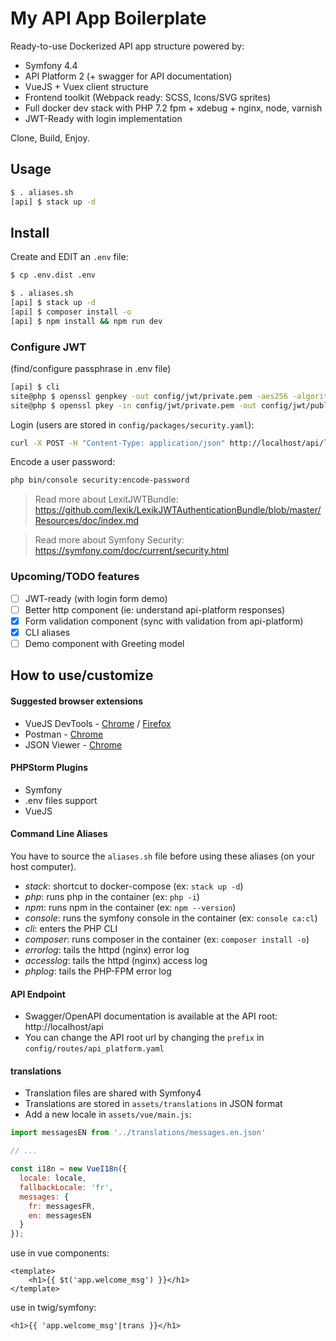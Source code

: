# My API App Boilerplate

Ready-to-use Dockerized API app structure powered by:

* Symfony 4.4
* API Platform 2 (+ swagger for API documentation)
* VueJS + Vuex client structure 
* Frontend toolkit (Webpack ready: SCSS, Icons/SVG sprites)
* Full docker dev stack with PHP 7.2 fpm + xdebug + nginx, node, varnish
* JWT-Ready with login implementation

Clone, Build, Enjoy.

## Usage

```bash
$ . aliases.sh
[api] $ stack up -d
```

## Install

Create and EDIT an ```.env``` file:
```bash
$ cp .env.dist .env
```

```bash
$ . aliases.sh
[api] $ stack up -d
[api] $ composer install -o
[api] $ npm install && npm run dev
```

### Configure JWT

(find/configure passphrase in .env file)
```bash
[api] $ cli
site@php $ openssl genpkey -out config/jwt/private.pem -aes256 -algorithm rsa -pkeyopt rsa_keygen_bits:4096
site@php $ openssl pkey -in config/jwt/private.pem -out config/jwt/public.pem -pubout
```

Login (users are stored in `config/packages/security.yaml`):
```bash
curl -X POST -H "Content-Type: application/json" http://localhost/api/login_check -d '{"username":"admin","password":"apiplatform"}'
```

Encode a user password:
```bash
php bin/console security:encode-password
```

> Read more about LexitJWTBundle: https://github.com/lexik/LexikJWTAuthenticationBundle/blob/master/Resources/doc/index.md 

> Read more about Symfony Security: https://symfony.com/doc/current/security.html

### Upcoming/TODO features

* [ ] JWT-ready (with login form demo)
* [ ] Better http component (ie: understand api-platform responses)
* [x] Form validation component (sync with validation from api-platform)
* [x] CLI aliases 
* [ ] Demo component with Greeting model

## How to use/customize

#### Suggested browser extensions

* VueJS DevTools - [Chrome](https://chrome.google.com/webstore/detail/vuejs-devtools/nhdogjmejiglipccpnnnanhbledajbpd) / [Firefox](https://addons.mozilla.org/en-US/firefox/addon/vue-js-devtools/)
* Postman - [Chrome](https://chrome.google.com/webstore/detail/postman/fhbjgbiflinjbdggehcddcbncdddomop)
* JSON Viewer - [Chrome](https://chrome.google.com/webstore/detail/json-viewer/gbmdgpbipfallnflgajpaliibnhdgobh)

#### PHPStorm Plugins

* Symfony
* .env files support
* VueJS

#### Command Line Aliases

You have to source the ```aliases.sh``` file before using these aliases (on your host computer).

* *stack*: shortcut to docker-compose (ex: ```stack up -d```)
* *php*: runs php in the container (ex: ```php -i```)
* *npm*: runs npm in the container (ex: ```npm --version```)
* *console*: runs the symfony console in the container (ex: ```console ca:cl```)
* *cli*: enters the PHP CLI
* *composer*: runs composer in the container (ex: ```composer install -o```)
* *errorlog*: tails the httpd (nginx) error log
* *accesslog*: tails the httpd (nginx) access log
* *phplog*: tails the PHP-FPM error log

#### API Endpoint

* Swagger/OpenAPI documentation is available at the API root: http://localhost/api
* You can change the API root url by changing the ```prefix``` in ```config/routes/api_platform.yaml```

#### translations

* Translation files are shared with Symfony4
* Translations are stored in ```assets/translations``` in JSON format
* Add a new locale in ```assets/vue/main.js```:

```js 
import messagesEN from '../translations/messages.en.json'

// ...

const i18n = new VueI18n({
  locale: locale,
  fallbackLocale: 'fr',
  messages: {
    fr: messagesFR,
    en: messagesEN
  }
});
```

use in vue components:
```vue
<template>
    <h1>{{ $t('app.welcome_msg') }}</h1>
</template>
```

use in twig/symfony:
```django
<h1>{{ 'app.welcome_msg'|trans }}</h1>
```
